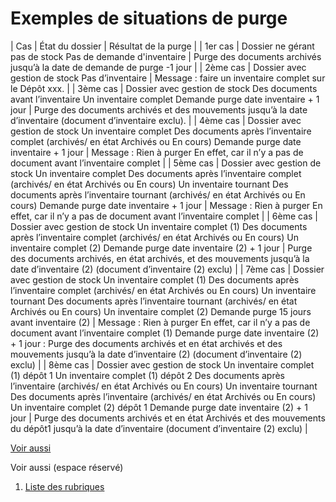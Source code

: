 # Exemples de situations de purge








| Cas | État du dossier | Résultat de la purge |
| 1er cas | Dossier ne gérant pas de stock Pas de demande d'inventaire | Purge des documents archivés jusqu’à la date de demande de purge -1 jour |
| 2ème cas | Dossier avec gestion de stock Pas d’inventaire | Message : faire un inventaire complet sur le Dépôt xxx. |
| 3ème cas | Dossier avec gestion de stock
Des documents avant l’inventaire
Un inventaire complet
Demande purge date inventaire + 1 jour | Purge des documents archivés et des mouvements jusqu’à la date d’inventaire (document d’inventaire exclu). |
| 4ème cas | Dossier avec gestion de stock
Un inventaire complet
Des documents après l’inventaire complet (archivés/ en état Archivés ou En cours)
Demande purge date inventaire + 1 jour | Message : Rien à purger
En effet, car il n’y a pas de document avant l’inventaire complet |
| 5ème cas | Dossier avec gestion de stock
Un inventaire complet
Des documents après l’inventaire complet (archivés/ en état Archivés ou En cours)
Un inventaire tournant
Des documents après l’inventaire tournant (archivés/ en état Archivés ou En cours)
Demande purge date inventaire + 1 jour | Message : Rien à purger
En effet, car il n’y a pas de document avant l’inventaire complet |
| 6ème cas | Dossier avec gestion de stock
Un inventaire complet (1)
Des documents après l’inventaire complet (archivés/ en état Archivés ou En cours)
Un inventaire complet (2)
Demande purge date inventaire (2) + 1 jour | Purge des documents archivés, en état archivés, et des mouvements jusqu’à la date d’inventaire (2) (document d’inventaire (2) exclu) |
| 7ème cas | Dossier avec gestion de stock
Un inventaire complet (1)
Des documents après l’inventaire complet (archivés/ en état Archivés ou En cours)
Un inventaire tournant
Des documents après l’inventaire tournant (archivés/ en état Archivés ou En cours)
Un inventaire complet (2)
Demande purge 15 jours avant inventaire (2) | Message : Rien à purger
En effet, car il n’y a pas de document avant l’inventaire complet (1)
Demande purge date inventaire (2) + 1 jour :
Purge des documents archivés et en état archivés et des mouvements jusqu’à la date d’inventaire (2) (document d’inventaire (2) exclu) |
| 8ème cas | Dossier avec gestion de stock
Un inventaire complet (1) dépôt 1
Un inventaire complet (1) dépôt 2
Des documents après l’inventaire (archivés/ en état Archivés ou En cours)
Un inventaire tournant
Des documents après l’inventaire (archivés/ en état Archivés ou En cours)
Un inventaire complet (2) dépôt 1
Demande purge date inventaire (2) + 1 jour | Purge des documents archivés et en état Archivés et des mouvements du dépôt1 jusqu’à la date d’inventaire (document d’inventaire (2) exclu) |


[Voir aussi](javascript:RelatedTopic0.Click())



Voir aussi (espace réservé)


1. [Liste des rubriques](#)



